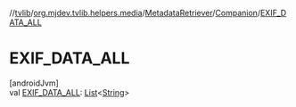 //[tvlib](../../../../index.md)/[org.mjdev.tvlib.helpers.media](../../index.md)/[MetadataRetriever](../index.md)/[Companion](index.md)/[EXIF_DATA_ALL](-e-x-i-f_-d-a-t-a_-a-l-l.md)

# EXIF_DATA_ALL

[androidJvm]\
val [EXIF_DATA_ALL](-e-x-i-f_-d-a-t-a_-a-l-l.md): [List](https://kotlinlang.org/api/latest/jvm/stdlib/kotlin.collections/-list/index.html)&lt;[String](https://kotlinlang.org/api/latest/jvm/stdlib/kotlin/-string/index.html)&gt;
